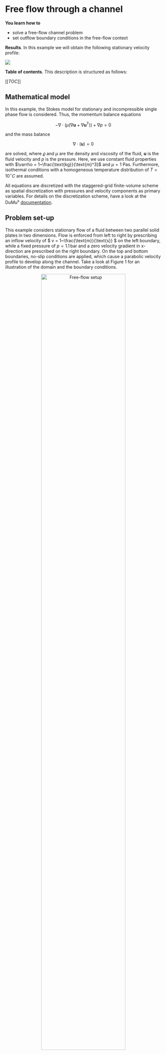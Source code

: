 # Free flow through a channel

__You learn how to__

* solve a free-flow channel problem
* set outflow boundary conditions in the free-flow context

__Results__. In this example we will obtain the following stationary velocity profile:

![](./img/velocity.png)

__Table of contents__. This description is structured as follows:

[[_TOC_]]

## Mathematical model
In this example, the Stokes model for stationary and incompressible single phase flow is considered.
Thus, the momentum balance equations

```math
- \nabla\cdot\left(\mu\left(\nabla\boldsymbol{u}+\nabla\boldsymbol{u}^{\text{T}}\right)\right)+ \nabla p = 0
```

and the mass balance

```math
\nabla \cdot \left(\boldsymbol{u}\right) =0
```

are solved, where $`\varrho`$ and $`\mu`$ are the density and viscosity of the fluid,
$`\boldsymbol{u}`$ is the fluid velocity and $`p`$ is the pressure. Here, we use constant fluid
properties with $`\varrho = 1~\frac{\text{kg}}{\text{m}^3}`$ and $`\mu = 1~\text{Pa}\text{s}`$.
Furthermore, isothermal conditions with a homogeneous temperature distribution of $`T=10^\circ C`$ are assumed.

All equations are discretized with the staggered-grid finite-volume scheme as spatial discretization
with pressures and velocity components as primary variables. For details on the discretization scheme,
have a look at the DuMu<sup>x</sup> [documentation](https://dumux.org/docs/doxygen/master/group___discretization.html).

## Problem set-up
This example considers stationary flow of a fluid between two parallel solid plates in two dimensions.
Flow is enforced from left to right by prescribing an inflow velocity of $` v = 1~\frac{\text{m}}{\text{s}} `$
on the left boundary, while a fixed pressure of $`p = 1.1 \, \text{bar}`$ and a zero velocity gradient
in x-direction are prescribed on the right boundary. On the top and bottom boundaries, no-slip
conditions are applied, which cause a parabolic velocity profile to develop along the channel.
Take a look at Figure 1 for an illustration of the domain and the boundary conditions.

<figure>
    <center>
        <img src="img/setup.png" alt="Free-flow setup" width="80%"/>
        <figcaption> <b> Fig.1 </b> - Setup for the free flow problem.</figcaption>
    </center>
</figure>

# Implementation

## Folder layout and files

```
└── freeflowchannel/
    ├── CMakeLists.txt          -> build system file
    ├── main.cc                 -> main program flow
    ├── params.input            -> runtime parameters
    ├── properties.hh           -> compile time configuration
    └── problem.hh              -> boundary & initial conditions
```
